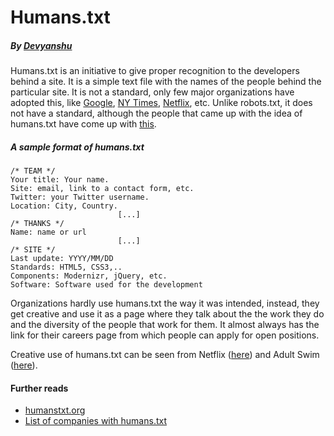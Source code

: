 # Humans.txt
  ##### By [Devyanshu](https://github.com/Devyanshu)
  
  Humans.txt is an initiative to give proper recognition to the developers behind a site. It is a simple text file with the names of the people behind the particular site. It is not a standard, only few major organizations have adopted this, like [Google](https://www.google.com/humans.txt), [NY Times](http://www.nytimes.com/humans.txt), [Netflix](http://www.netflix.com/humans.txt), etc. Unlike robots.txt, it does not have a standard, although the people that came up with the idea of humans.txt have come up with [this](http://humanstxt.org/Standard.html).
  
 ##### A sample format of humans.txt 
```
/* TEAM */
Your title: Your name.
Site: email, link to a contact form, etc.
Twitter: your Twitter username.
Location: City, Country.
                        [...]
/* THANKS */
Name: name or url
                        [...]
/* SITE */
Last update: YYYY/MM/DD 
Standards: HTML5, CSS3,..
Components: Modernizr, jQuery, etc.
Software: Software used for the development
  ```
  Organizations hardly use humans.txt the way it was intended, instead, they get creative and use it as a page where they talk about the the work they do and the diversity of the people that work for them. It almost always has the link for their careers page from which people can apply for open positions.
  
  Creative use of humans.txt can be seen from Netflix ([here](http://www.netflix.com/humans.txt)) and Adult Swim ([here](http://www.adultswim.com/humans.txt)).


  #### Further reads
  - [humanstxt.org](http://humanstxt.org/)
  - [List of companies with humans.txt](https://www.reddit.com/r/webdev/comments/2u4p41/companies_with_humanstxt/)
